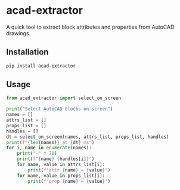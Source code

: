 # acad-extractor

A quick tool to extract block attributes and properties from AutoCAD drawings.

## Installation

```bash
pip install acad-extractor
```

## Usage

```python
from acad_extractor import select_on_screen

print("Select AutoCAD blocks on screen")
names = []
attrs_list = []
props_list = []
handles = []
dt = select_on_screen(names, attrs_list, props_list, handles)
print(f"{len(names)} at {dt} ms")
for i, name in enumerate(names):
    print("-" * 70)
    print(f"{name} {handles[i]}")
    for name, value in attrs_list[i]:
        print(f"attr {name} = {value}")
    for name, value in props_list[i]:
        print(f"prop {name} = {value}")
```
